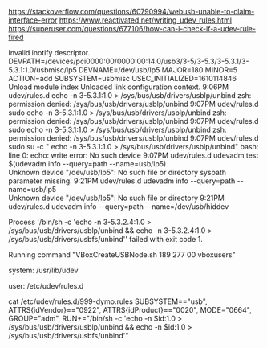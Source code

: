 https://stackoverflow.com/questions/60790994/webusb-unable-to-claim-interface-error
https://www.reactivated.net/writing_udev_rules.html
https://superuser.com/questions/677106/how-can-i-check-if-a-udev-rule-fired

Invalid inotify descriptor.
DEVPATH=/devices/pci0000:00/0000:00:14.0/usb3/3-5/3-5.3/3-5.3.1/3-5.3.1:1.0/usbmisc/lp5
DEVNAME=/dev/usb/lp5
MAJOR=180
MINOR=5
ACTION=add
SUBSYSTEM=usbmisc
USEC_INITIALIZED=1610114846
Unload module index
Unloaded link configuration context.
 9:06PM udev/rules.d echo -n 3-5.3.1:1.0 > /sys/bus/usb/drivers/usblp/unbind
zsh: permission denied: /sys/bus/usb/drivers/usblp/unbind
 9:07PM udev/rules.d sudo echo -n 3-5.3.1:1.0 > /sys/bus/usb/drivers/usblp/unbind
zsh: permission denied: /sys/bus/usb/drivers/usblp/unbind
 9:07PM udev/rules.d sudo echo -n 3-5.3.1:1.0 > /sys/bus/usb/drivers/usblp/unbind 
zsh: permission denied: /sys/bus/usb/drivers/usblp/unbind
 9:07PM udev/rules.d sudo su -c " echo -n 3-5.3.1:1.0 > /sys/bus/usb/drivers/usblp/unbind"
bash: line 0: echo: write error: No such device
 9:07PM udev/rules.d udevadm test $(udevadm info --query=path --name=usb/lp5)        
Unknown device "/dev/usb/lp5": No such file or directory
syspath parameter missing.
 9:21PM udev/rules.d udevadm info --query=path --name=usb/lp5  
Unknown device "/dev/usb/lp5": No such file or directory
 9:21PM udev/rules.d udevadm info --query=path --name=/dev/usb/hiddev

Process '/bin/sh -c 'echo -n 3-5.3.2.4:1.0 > /sys/bus/usb/drivers/usblp/unbind && echo -n 3-5.3.2.4:1.0 > /sys/bus/usb/drivers/usbfs/unbind'' failed with exit code 1.

Running command "VBoxCreateUSBNode.sh 189 277 00 vboxusers"

system: /usr/lib/udev

user: /etc/udev/rules.d


cat /etc/udev/rules.d/999-dymo.rules 
SUBSYSTEM=="usb", ATTRS{idVendor}=="0922", ATTRS{idProduct}=="0020", MODE="0664", GROUP="adm", RUN+="/bin/sh -c 'echo -n $id:1.0 > /sys/bus/usb/drivers/usblp/unbind && echo -n $id:1.0 > /sys/bus/usb/drivers/usbfs/unbind'"